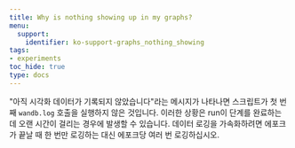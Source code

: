 ```yaml
---
title: Why is nothing showing up in my graphs?
menu:
  support:
    identifier: ko-support-graphs_nothing_showing
tags:
- experiments
toc_hide: true
type: docs
---
```


"아직 시각화 데이터가 기록되지 않았습니다"라는 메시지가 나타나면 스크립트가 첫 번째 `wandb.log` 호출을 실행하지 않은 것입니다. 이러한 상황은 run이 단계를 완료하는 데 오랜 시간이 걸리는 경우에 발생할 수 있습니다. 데이터 로깅을 가속화하려면 에포크가 끝날 때 한 번만 로깅하는 대신 에포크당 여러 번 로깅하십시오.
